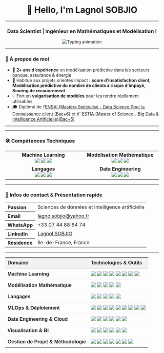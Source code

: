 <h1 align="center">👋 Hello, I'm Lagnol SOBJIO</h1>

---

<h3 align="center">Data Scientist | Ingénieur en Mathématiques et Modélisation !</h3>

<div align="center">
  <img src="https://readme-typing-svg.herokuapp.com?font=Fira+Code&weight=900&size=15&pause=50&color=00ADB5&center=true&vCenter=true&multiline=true&width=1000&lines=🧠+Machine+Learning+%7C+Deep+Learning+%7C+MLOps+%7C+Scoring+%7C+Data+Storytelling;+CI%2FCD+%7C+API+FastAPI+%7C+Streamlit...()" alt="Typing animation" />
</div>


---

### 🌱 À propos de moi

- 🎯 **2+ ans d’expérience** en modélisation prédictive dans les secteurs banque, assurance & énergie
- 🤝 Habitué aux projets orientés impact : **score d’insatisfaction client**, **Modélisation prédictive du nombre de clients à risque d’impayé**, **Scoring de recouvrement**
- 💡 Fort en **vulgarisation de modèles** pour les rendre réellement utilisables
- 🎓 Diplômé  de l’[ENSAI (Mastère Spécialisé - Data Science Pour la Connaissance client (Bac+6)](https://ensai.fr/mastere-specialise-data-science-pour-la-connaissance-client/) et d' [ESTIA (Master of Science - Big Data & Intelligence Artificielle)(Bac+5)](https://www.estia.fr/formations/master/masteres-specialises/msc-master-of-science-bihar-big-data-ai/)
---


---
<h3>🛠️ Compétences Techniques</h3>

<table align="center">
  <tr>
    <td align="center" width="25%">
      <strong>Machine Learning</strong><br>
      <img src="https://img.shields.io/badge/scikit--learn-%23F7931E.svg?style=for-the-badge&logo=scikit-learn&logoColor=white">
      <img src="https://img.shields.io/badge/TensorFlow-%23FF6F00.svg?style=for-the-badge&logo=TensorFlow&logoColor=white">
      <img src="https://img.shields.io/badge/PyTorch-%23EE4C2C.svg?style=for-the-badge&logo=PyTorch&logoColor=white">
    </td>
    <td align="center" width="25%">
      <strong>Modélisation Mathématique</strong><br>
      <img src="https://img.shields.io/badge/ARIMA-Time_Series-007ACC?style=for-the-badge&logo=mathworks&logoColor=white">
      <img src="https://img.shields.io/badge/Optimization-Mathematical-009688?style=for-the-badge">
      <img src="https://img.shields.io/badge/Bayesian-Networks-FF5722?style=for-the-badge">
    </td>
  </tr>
  <tr>
    <td align="center" width="25%">
      <strong>Langages</strong><br>
      <img src="https://img.shields.io/badge/python-3670A0?style=for-the-badge&logo=python&logoColor=ffdd54">
      <img src="https://img.shields.io/badge/r-%23276DC3.svg?style=for-the-badge&logo=r&logoColor=white">
      <img src="https://img.shields.io/badge/sql-%2307405e.svg?style=for-the-badge&logo=amazon-dynamodb&logoColor=white">
    </td>
    <td align="center" width="25%">
      <strong>Data Engineering</strong><br>
      <img src="https://img.shields.io/badge/AWS-%23FF9900.svg?style=for-the-badge&logo=amazon-aws&logoColor=white">
      <img src="https://img.shields.io/badge/Snowflake-%23292929.svg?style=for-the-badge&logo=snowflake&logoColor=white">
      <img src="https://img.shields.io/badge/apachespark-%23E35A16.svg?style=for-the-badge&logo=apachespark&logoColor=white">
    </td>
  </tr>
</table>

---




### 📇 **Infos de contact & Présentation rapide**


<table align="center">
  <tr>
    <th align="left">Passion</th>
    <td>Sciences de données et intelligence artificielle</td>
  </tr>
  <tr>
    <th align="left"> Email</th>
    <td><a href="mailto:lagnolsobjio@yahoo.fr">lagnolsobjio@yahoo.fr</a></td>
  </tr>
  <tr>
    <th align="left"> WhatsApp</th>
    <td>+33 07 44 88 64 74</td>
  </tr>
  <tr>
    <th align="left">LinkedIn</th>
    <td><a href="https://www.linkedin.com/in/lagnol-sobjio/">Lagnol SOBJIO</a></td>
  </tr>
  <tr>
    <th align="left">Résidence</th>
    <td>Île-de-France, France</td>
  </tr>
</table>

---



<table align="center" style="border-collapse: collapse; width: 100%; font-family: sans-serif;">
  <thead>
    <tr style="background-color: #f2f2f2;">
      <th align="left" style="padding: 8px; border-bottom: 2px solid #ddd;">Domaine</th>
      <th align="left" style="padding: 8px; border-bottom: 2px solid #ddd;">Technologies & Outils</th>
    </tr>
  </thead>
  <tbody>
    <tr>
      <td style="padding: 8px; border-bottom: 1px solid #eee;"><strong>Machine Learning</strong></td>
      <td style="padding: 8px; border-bottom: 1px solid #eee;">
        <img src="https://img.shields.io/badge/Scikit--learn-ML-F7931E?style=flat-square">
        <img src="https://img.shields.io/badge/XGBoost-Ensemble-E53935?style=flat-square">
        <img src="https://img.shields.io/badge/LightGBM-Gradient_Boosting-4CAF50?style=flat-square">
        <img src="https://img.shields.io/badge/CatBoost-Boosting-FFC107?style=flat-square">
        <img src="https://img.shields.io/badge/TensorFlow-Deep_Learning-FF6F00?style=flat-square">
        <img src="https://img.shields.io/badge/PyTorch-Deep_Learning-EE4C2C?style=flat-square">
        <img src="https://img.shields.io/badge/Keras-API-E91E63?style=flat-square">
        <img src="https://img.shields.io/badge/Statsmodels-Statistical-009688?style=flat-square">
      </td>
    </tr>
    <tr>
      <td style="padding: 8px; border-bottom: 1px solid #eee;"><strong>Modélisation Mathématique</strong></td>
      <td style="padding: 8px; border-bottom: 1px solid #eee;">
        <img src="https://img.shields.io/badge/Modèle_Linéaire-Statsmodels-009688?style=flat-square">
        <img src="https://img.shields.io/badge/ARIMA-Time_Series-007ACC?style=flat-square">
        <img src="https://img.shields.io/badge/Optimisation-Convexe-FF5722?style=flat-square">
        <img src="https://img.shields.io/badge/MCMC-Probabilistic-9C27B0?style=flat-square">
        <img src="https://img.shields.io/badge/SDE-Diff_Stochastique-3F51B5?style=flat-square">
      </td>
    </tr>
    <tr>
      <td style="padding: 8px; border-bottom: 1px solid #eee;"><strong>Langages</strong></td>
      <td style="padding: 8px; border-bottom: 1px solid #eee;">
        <img src="https://img.shields.io/badge/Python-3.10-3776AB?style=flat-square&logo=python&logoColor=white">
        <img src="https://img.shields.io/badge/R-Statistique-276DC3?style=flat-square&logo=r&logoColor=white">
        <img src="https://img.shields.io/badge/SQL-Database-CC2927?style=flat-square&logo=sqlite&logoColor=white">
        <img src="https://img.shields.io/badge/PySpark-BigData-E25A1C?style=flat-square&logo=apache-spark&logoColor=white">
        <img src="https://img.shields.io/badge/Bash-Scripting-4EAA25?style=flat-square&logo=gnubash&logoColor=white">
      </td>
    </tr>
    <tr>
      <td style="padding: 8px; border-bottom: 1px solid #eee;"><strong>MLOps & Déploiement</strong></td>
      <td style="padding: 8px; border-bottom: 1px solid #eee;">
        <img src="https://img.shields.io/badge/FastAPI-API-009688?style=flat-square">
        <img src="https://img.shields.io/badge/Docker-Container-2496ED?style=flat-square&logo=docker&logoColor=white">
        <img src="https://img.shields.io/badge/Airflow-Orchestration-017CEE?style=flat-square&logo=apache-airflow&logoColor=white">
        <img src="https://img.shields.io/badge/MLflow-Tracking-F65E3B?style=flat-square">
        <img src="https://img.shields.io/badge/Streamlit-App-F14C8D?style=flat-square&logo=streamlit&logoColor=white">
        <img src="https://img.shields.io/badge/GitHub_Actions-CI/CD-2088FF?style=flat-square&logo=githubactions&logoColor=white">
        <img src="https://img.shields.io/badge/DVC-Data_Versioning-945DD6?style=flat-square">
        <img src="https://img.shields.io/badge/ONNX-Interop-005CED?style=flat-square">
        <img src="https://img.shields.io/badge/Kubernetes-Basic-326CE5?style=flat-square&logo=kubernetes&logoColor=white">
      </td>
    </tr>
    <tr>
      <td style="padding: 8px; border-bottom: 1px solid #eee;"><strong>Data Engineering & Cloud</strong></td>
      <td style="padding: 8px; border-bottom: 1px solid #eee;">
        <img src="https://img.shields.io/badge/Snowflake-Cloud_Data-56B9EB?style=flat-square">
        <img src="https://img.shields.io/badge/AWS-S3_Lambda_EC2-FF9900?style=flat-square&logo=amazonaws&logoColor=white">
        <img src="https://img.shields.io/badge/BigQuery-GCP-4285F4?style=flat-square&logo=googlecloud&logoColor=white">
        <img src="https://img.shields.io/badge/GCP-Cloud_Platform-34A853?style=flat-square&logo=googlecloud&logoColor=white">
        <img src="https://img.shields.io/badge/Spark-Processing-E25A1C?style=flat-square&logo=apachespark&logoColor=white">
        <img src="https://img.shields.io/badge/Hadoop-Storage-66CCFF?style=flat-square&logo=apachehadoop&logoColor=white">
      </td>
    </tr>
    <tr>
      <td style="padding: 8px; border-bottom: 1px solid #eee;"><strong>Visualisation & BI</strong></td>
      <td style="padding: 8px; border-bottom: 1px solid #eee;">
        <img src="https://img.shields.io/badge/PowerBI-Business_Intelligence-F2C811?style=flat-square&logo=powerbi&logoColor=white">
        <img src="https://img.shields.io/badge/Tableau-Dashboard-E97627?style=flat-square&logo=tableau&logoColor=white">
        <img src="https://img.shields.io/badge/Matplotlib-Plotting-11557C?style=flat-square">
        <img src="https://img.shields.io/badge/Seaborn-Stats_Visual-4C72B0?style=flat-square">
        <img src="https://img.shields.io/badge/Plotly-Interactive-3F4F75?style=flat-square">
        <img src="https://img.shields.io/badge/Dash-Web_App-119DFF?style=flat-square">
      </td>
    </tr>
    <tr>
      <td style="padding: 8px;"><strong>Gestion de Projet & Méthodologie</strong></td>
      <td style="padding: 8px;">
        <img src="https://img.shields.io/badge/Agile/Scrum-Methodology-795548?style=flat-square">
        <img src="https://img.shields.io/badge/Git-Version_Control-F05032?style=flat-square&logo=git&logoColor=white">
        <img src="https://img.shields.io/badge/CI/CD-Automation-0A66C2?style=flat-square">
        <img src="https://img.shields.io/badge/Markdown-Docs-000000?style=flat-square&logo=markdown&logoColor=white">
        <img src="https://img.shields.io/badge/Sphinx-Doc_Generator-3C3C3C?style=flat-square">
        <img src="https://img.shields.io/badge/ML_Lifecycle-End_to_End-3E4E88?style=flat-square">
        <img src="https://img.shields.io/badge/Data_Governance-Standards-607D8B?style=flat-square">
      </td>
    </tr>
  </tbody>
</table>


